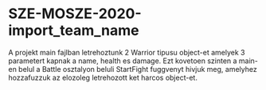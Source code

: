 # SZE-MOSZE-2020-import_team_name

A projekt main fajlban letrehoztunk 2 Warrior tipusu object-et amelyek 3 parametert kapnak a name, health es damage.
Ezt kovetoen szinten a main-en belul a Battle osztalyon beluli StartFight fuggvenyt hivjuk meg, amelyhez hozzafuzzuk az elozoleg
letrehozott ket harcos object-et.
